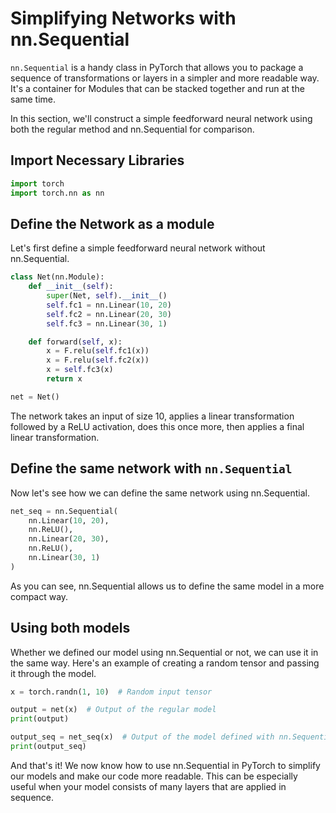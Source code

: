 # Simplifying Networks with nn.Sequential
`nn.Sequential` is a handy class in PyTorch that allows you to package a sequence of transformations or layers in a simpler and more readable way. 
It's a container for Modules that can be stacked together and run at the same time.

In this section, we'll construct a simple feedforward neural network using both the regular method and nn.Sequential for comparison.

## Import Necessary Libraries
```python
import torch
import torch.nn as nn
```

## Define the Network as a module
Let's first define a simple feedforward neural network without nn.Sequential.

```python
class Net(nn.Module):
    def __init__(self):
        super(Net, self).__init__()
        self.fc1 = nn.Linear(10, 20)
        self.fc2 = nn.Linear(20, 30)
        self.fc3 = nn.Linear(30, 1)

    def forward(self, x):
        x = F.relu(self.fc1(x))
        x = F.relu(self.fc2(x))
        x = self.fc3(x)
        return x

net = Net()
```

The network takes an input of size 10, applies a linear transformation followed by a ReLU activation, does this once more, then applies a final linear transformation.

## Define the same network with `nn.Sequential`
Now let's see how we can define the same network using nn.Sequential.

```python
net_seq = nn.Sequential(
    nn.Linear(10, 20),
    nn.ReLU(),
    nn.Linear(20, 30),
    nn.ReLU(),
    nn.Linear(30, 1)
)
```

As you can see, nn.Sequential allows us to define the same model in a more compact way.

## Using both models
Whether we defined our model using nn.Sequential or not, we can use it in the same way. Here's an example of creating a random tensor and passing it through the model.

```python
x = torch.randn(1, 10)  # Random input tensor

output = net(x)  # Output of the regular model
print(output)

output_seq = net_seq(x)  # Output of the model defined with nn.Sequential
print(output_seq)
```

And that's it! We now know how to use nn.Sequential in PyTorch to simplify our models and make our code more readable. 
This can be especially useful when your model consists of many layers that are applied in sequence.
